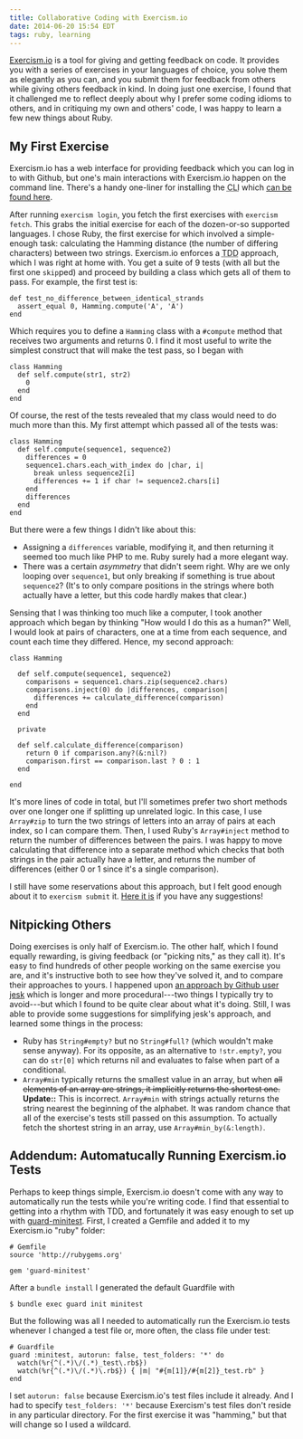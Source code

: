 ```yaml
---
title: Collaborative Coding with Exercism.io
date: 2014-06-20 15:54 EDT
tags: ruby, learning
---
```


[Exercism.io](http://exercism.io/) is a tool for giving and getting feedback on code. It provides you with a series of exercises in your languages of choice, you solve them as elegantly as you can, and you submit them for feedback from others while giving others feedback in kind. In doing just one exercise, I found that it challenged me to reflect deeply about why I prefer some coding idioms to others, and in critiquing my own and others' code, I was happy to learn a few new things about Ruby.

<!--more-->

## My First Exercise

Exercism.io has a web interface for providing feedback which you can log in to with Github, but one's main interactions with Exercism.io happen on the command line. There's a handy one-liner for installing the <abbr title="Command-line Interface">CLI</abbr> which [can be found here](http://help.exercism.io/installing-the-cli.html).

After running `exercism login`, you fetch the first exercises with `exercism fetch`. This grabs the initial exercise for each of the dozen-or-so supported languages. I chose Ruby, the first exercise for which involved a simple-enough task: calculating the Hamming distance (the number of differing characters) between two strings. Exercism.io enforces a <abbr title="Test-Driven Development">TDD</abbr> approach, which I was right at home with. You get a suite of 9 tests (with all but the first one `skip`ped) and proceed by building a class which gets all of them to pass. For example, the first test is:

    def test_no_difference_between_identical_strands
      assert_equal 0, Hamming.compute('A', 'A')
    end

Which requires you to define a `Hamming` class with a `#compute` method that receives two arguments and returns 0. I find it most useful to write the simplest construct that will make the test pass, so I began with

    class Hamming
      def self.compute(str1, str2)
        0
      end
    end

Of course, the rest of the tests revealed that my class would need to do much more than this. My first attempt which passed all of the tests was:

    class Hamming
      def self.compute(sequence1, sequence2)
        differences = 0
        sequence1.chars.each_with_index do |char, i|
          break unless sequence2[i]
          differences += 1 if char != sequence2.chars[i]
        end
        differences
      end
    end

But there were a few things I didn't like about this:

* Assigning a `differences` variable, modifying it, and then returning it seemed too much like PHP to me. Ruby surely had a more elegant way.
* There was a certain *asymmetry* that didn't seem right. Why are we only looping over `sequence1`, but only breaking if something is true about `sequence2`? (It's to only compare positions in the strings where both actually have a letter, but this code hardly makes that clear.)

Sensing that I was thinking too much like a computer, I took another approach which began by thinking "How would I do this as a human?" Well, I would look at pairs of characters, one at a time from each sequence, and count each time they differed. Hence, my second approach:

    class Hamming

      def self.compute(sequence1, sequence2)
        comparisons = sequence1.chars.zip(sequence2.chars)
        comparisons.inject(0) do |differences, comparison|
          differences += calculate_difference(comparison)
        end
      end

      private

      def self.calculate_difference(comparison)
        return 0 if comparison.any?(&:nil?)
        comparison.first == comparison.last ? 0 : 1
      end

    end

It's more lines of code in total, but I'll sometimes prefer two short methods over one longer one if splitting up unrelated logic. In this case, I use `Array#zip` to turn the two strings of letters into an array of pairs at each index, so I can compare them. Then, I used Ruby's `Array#inject` method to return the number of differences between the pairs. I was happy to move calculating that difference into a separate method which checks that both strings in the pair actually have a letter, and returns the number of differences (either 0 or 1 since it's a single comparison).

I still have some reservations about this approach, but I felt good enough about it to `exercism submit` it. [Here it is](http://exercism.io/submissions/7c979c9e239ffa1b84b3f2ca) if you have any suggestions!

## Nitpicking Others

Doing exercises is only half of Exercism.io. The other half, which I found equally rewarding, is giving feedback (or "picking nits," as they call it). It's easy to find hundreds of other people working on the same exercise you are, and it's instructive both to see how they've solved it, and to compare their approaches to yours. I happened upon [an approach by Github user jesk](http://exercism.io/submissions/f8e9de857a028622866daa11) which is longer and more procedural---two things I typically try to avoid---but which I found to be quite clear about what it's doing. Still, I was able to provide some suggestions for simplifying jesk's approach, and learned some things in the process:

* Ruby has `String#empty?` but no `String#full?` (which wouldn't make sense anyway). For its opposite, as an alternative to `!str.empty?`, you can do `str[0]` which returns nil and evaluates to false when part of a conditional.
* `Array#min` typically returns the smallest value in an array, but when <s>all elements of an array are strings, it implicitly returns the shortest one.</s> **Update::** This is incorrect. `Array#min` with strings actually returns the string nearest the beginning of the alphabet. It was random chance that all of the exercise's tests still passed on this assumption. To actually fetch the shortest string in an array, use `Array#min_by(&:length)`.

## Addendum: Automatucally Running Exercism.io Tests

Perhaps to keep things simple, Exercism.io doesn't come with any way to automatically run the tests while you're writing code. I find that essential to getting into a rhythm with TDD, and fortunately it was easy enough to set up with [guard-minitest](https://github.com/guard/guard-minitest). First, I created a Gemfile and added it to my Exercism.io "ruby" folder:

    # Gemfile
    source 'http://rubygems.org'
    
    gem 'guard-minitest'

After a `bundle install` I generated the default Guardfile with

    $ bundle exec guard init minitest

But the following was all I needed to automatically run the Exercism.io tests whenever I changed a test file or, more often, the class file under test:

    # Guardfile
    guard :minitest, autorun: false, test_folders: '*' do
      watch(%r{^(.*)\/(.*)_test\.rb$})
      watch(%r{^(.*)\/(.*)\.rb$}) { |m| "#{m[1]}/#{m[2]}_test.rb" }
    end

I set `autorun: false` because Exercism.io's test files include it already. And I had to specify `test_folders: '*'` because Exercism's test files don't reside in any particular directory. For the first exercise it was "hamming," but that will change so I used a wildcard.
